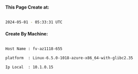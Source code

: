 
   
#### This Page Create at:

```bash

2024-05-01 - 05:33:31 UTC

```

#### Create By Machine:

```bash

Host Name : fv-az1118-655

platform  : Linux-6.5.0-1018-azure-x86_64-with-glibc2.35

Ip Local  : 10.1.0.15

```

